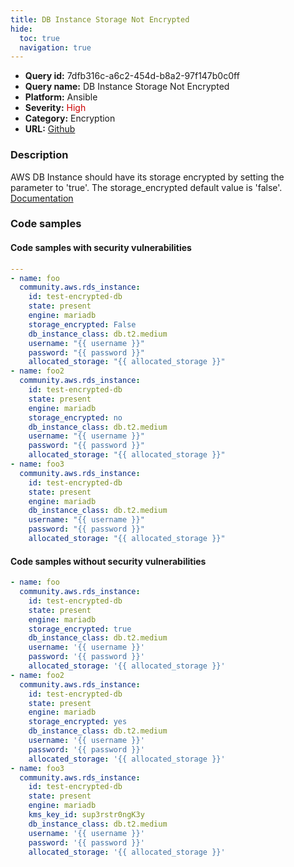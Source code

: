 ```yaml
---
title: DB Instance Storage Not Encrypted
hide:
  toc: true
  navigation: true
---
```


<style>
  .highlight .hll {
    background-color: #ff171742;
  }
  .md-content {
    max-width: 1100px;
    margin: 0 auto;
  }
</style>

-   **Query id:** 7dfb316c-a6c2-454d-b8a2-97f147b0c0ff
-   **Query name:** DB Instance Storage Not Encrypted
-   **Platform:** Ansible
-   **Severity:** <span style="color:#C00">High</span>
-   **Category:** Encryption
-   **URL:** [Github](https://github.com/Checkmarx/kics/tree/master/assets/queries/ansible/aws/db_instance_storage_not_encrypted)

### Description
AWS DB Instance should have its storage encrypted by setting the parameter to 'true'. The storage_encrypted default value is 'false'.<br>
[Documentation](https://docs.ansible.com/ansible/latest/collections/community/aws/rds_instance_module.html)

### Code samples
#### Code samples with security vulnerabilities
```yaml title="Postitive test num. 1 - yaml file" hl_lines="17 23 7"
---
- name: foo
  community.aws.rds_instance:
    id: test-encrypted-db
    state: present
    engine: mariadb
    storage_encrypted: False
    db_instance_class: db.t2.medium
    username: "{{ username }}"
    password: "{{ password }}"
    allocated_storage: "{{ allocated_storage }}"
- name: foo2
  community.aws.rds_instance:
    id: test-encrypted-db
    state: present
    engine: mariadb
    storage_encrypted: no
    db_instance_class: db.t2.medium
    username: "{{ username }}"
    password: "{{ password }}"
    allocated_storage: "{{ allocated_storage }}"
- name: foo3
  community.aws.rds_instance:
    id: test-encrypted-db
    state: present
    engine: mariadb
    db_instance_class: db.t2.medium
    username: "{{ username }}"
    password: "{{ password }}"
    allocated_storage: "{{ allocated_storage }}"

```


#### Code samples without security vulnerabilities
```yaml title="Negative test num. 1 - yaml file"
- name: foo
  community.aws.rds_instance:
    id: test-encrypted-db
    state: present
    engine: mariadb
    storage_encrypted: true
    db_instance_class: db.t2.medium
    username: '{{ username }}'
    password: '{{ password }}'
    allocated_storage: '{{ allocated_storage }}'
- name: foo2
  community.aws.rds_instance:
    id: test-encrypted-db
    state: present
    engine: mariadb
    storage_encrypted: yes
    db_instance_class: db.t2.medium
    username: '{{ username }}'
    password: '{{ password }}'
    allocated_storage: '{{ allocated_storage }}'
- name: foo3
  community.aws.rds_instance:
    id: test-encrypted-db
    state: present
    engine: mariadb
    kms_key_id: sup3rstr0ngK3y
    db_instance_class: db.t2.medium
    username: '{{ username }}'
    password: '{{ password }}'
    allocated_storage: '{{ allocated_storage }}'

```
